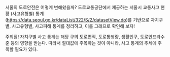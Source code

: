 서울의 도로안전은 어떻게 변해왔을까?
도로교통공단에서 제공하는 서울시 교통사고 현황 (사고유형별) 통계(https://data.seoul.go.kr/dataList/322/S/2/datasetView.do)를 기반으로
자치구별, 사고유형별, 사고피해 통계를 정리하고, 이를 그래프로 확인해 보자!

주의점! 자치구별 사고 통계는 해당 구의 도로면적, 도로통행량, 생활인구, 도로인프라수준 등의 영향을 받는다. 따라서 절대값에 주목하는 것이 아니라, 사고 통계의 추세에 주목할 필요가 있다.
